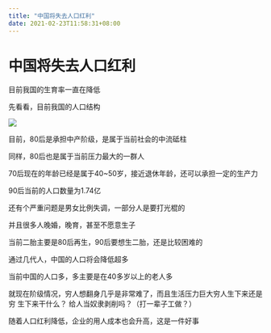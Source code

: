 ```yaml
---
title: "中国将失去人口红利"
date: 2021-02-23T11:58:31+08:00
---
```


# 中国将失去人口红利

目前我国的生育率一直在降低

先看看，目前我国的人口结构

![](https://i.bmp.ovh/imgs/2021/02/7b7e941281c33448.png)

目前，80后是承担中产阶级，是属于当前社会的中流砥柱

同样，80后也是属于当前压力最大的一群人

70后现在的年龄已经是属于40~50岁，接近退休年龄，还可以承担一定的生产力

90后当前的人口数量为1.74亿

还有个严重问题是男女比例失调，一部分人是要打光棍的

并且很多人晚婚，晚育，甚至不愿意生子

当前二胎主要是80后再生，90后要想生二胎，还是比较困难的

通过几代人，中国的人口将会降低超多

当前中国的人口多，多主要是在40多岁以上的老人多

就现在阶级情况，穷人想翻身几乎是非常难了，而且生活压力巨大穷人生下来还是穷 生下来干什么？  给人当奴隶剥削吗？（打一辈子工做？）

随着人口红利降低，企业的用人成本也会升高，这是一件好事
